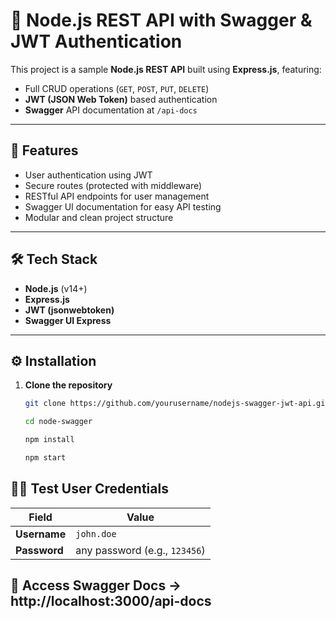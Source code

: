 # 🧩 Node.js REST API with Swagger & JWT Authentication

This project is a sample **Node.js REST API** built using **Express.js**, featuring:
- Full CRUD operations (`GET`, `POST`, `PUT`, `DELETE`)
- **JWT (JSON Web Token)** based authentication
- **Swagger** API documentation at `/api-docs`

---

## 🚀 Features

- User authentication using JWT
- Secure routes (protected with middleware)
- RESTful API endpoints for user management
- Swagger UI documentation for easy API testing
- Modular and clean project structure

---

## 🛠️ Tech Stack

- **Node.js** (v14+)
- **Express.js**
- **JWT (jsonwebtoken)**
- **Swagger UI Express**
---

## ⚙️ Installation

1. **Clone the repository**
   ```bash
   git clone https://github.com/yourusername/nodejs-swagger-jwt-api.git
   ```
   ```bash
   cd node-swagger
   ```
   ```bash
   npm install
   ```
   ```bash
   npm start
   ```

## 🧑‍💻 Test User Credentials
| Field        | Value                         |
| ------------ | ----------------------------- |
| **Username** | `john.doe`                    |
| **Password** | any password (e.g., `123456`) |

## 🌟 Access Swagger Docs → http://localhost:3000/api-docs


